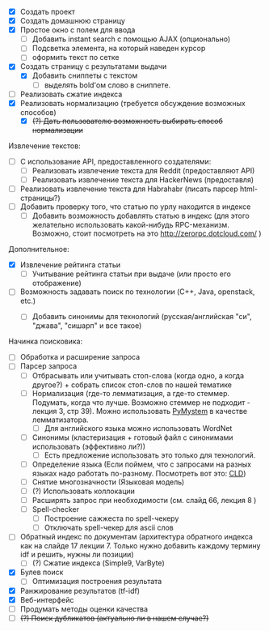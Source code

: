 - [x] Создать проект
- [x] Создать домашнюю страницу
 - [x] Простое окно с полем для ввода
    - [ ] Добавить instant search с помощью AJAX (опционально)
    - [ ] Подсветка элемента, на который наведен курсор
    - [ ] оформить текст по сетке
- [x] Создать страницу с результатами выдачи
  - [x] Добавить сниппеты с текстом
    - [ ] выделять bold'ом слово в сниппете.
- [ ] Реализовать сжатие индекса
- [x] Реализовать нормализацию (требуется обсуждение возможных способов)
  - [x] ~~\(?\) Дать пользователю возможность выбирать способ нормализации~~

Извлечение текстов:
- [ ] С использование API, предоставленного создателями:
  - [ ] Реализовать извлечение текста для Reddit (предоставляют API)
  - [ ] Реализовать извлечение текста для HackerNews (предоставля)
- [ ] Реализовать извлечение текста для Habrahabr (писать парсер html-страницы?)
- [ ] Добавить проверку того, что статью по урлу находится в индексе
  - [ ] Добавить возможность добавлять статью в индекс (для этого желательно использовать какой-нибудь RPC-механизм. Возможно, стоит посмотреть на это http://zerorpc.dotcloud.com/ )

Дополнительное:
- [x] Извлечение рейтинга статьи
  - [ ] Учитывание рейтинга статьи при выдаче (или просто его отображение)
- [ ] Возможность задавать поиск по технологии (C++, Java, openstack, etc.)
  - [ ] Добавить синонимы для технологий (русская/английская "си", "джава", "сишарп" и все такое)




Начинка поисковика:
- [ ] Обработка и расширение запроса
 - [ ] Парсер запроса
   - [ ] Отбрасывать или учитывать стоп-слова (когда одно, а когда другое?) + собрать список стоп-слов по нашей тематике
   - [ ] Нормализация (где-то лемматизация, а где-то стеммер. Подумать, когда что лучше. Возможно стеммер не подходит - лекция 3, стр 39). Можно использовать [PyMystem](https://github.com/Digsolab/pymystem3) в качестве лемматизатора.
     - [ ] Для английского языка можно использовать WordNet
   - [ ] Синонимы (кластеризация + готовый файл с синонимами использовать (эффективно ли?))
     - [ ] Есть предложение использовать это только для технологий.
   - [ ] Определение языка (Если поймем, что с запросами на разных языках надо работать по-разному. Посмотреть вот это: [CLD](http://code.google.com/p/chromium-compact-language-detector/))
   - [ ] Снятие многозначности (Языковая модель)
   - [ ] \(?\) Использовать коллокации
   - [ ] Расширять запрос при необходимости (см. слайд 66, лекция 8 )
   - [ ] Spell-checker
     - [ ] Построение сажжеста по spell-чекеру
     - [ ] Отключать spell-чекер для ascii слов
- [ ] Обратный индекс по документам (архитектура обратного индекса как на слайде 17 лекции 7. Только нужно добавить каждому термину idf и решить, нужны ли позиции)
  - [ ] \(?\) Сжатие индекса (Simple9, VarByte)
- [x] Булев поиск
  - [ ] Оптимизация построения результата
- [x] Ранжирование результатов (tf-idf)
- [x] Веб-интерфейс
- [ ] Продумать методы оценки качества
- [ ] ~~\(?\) Поиск дубликатов (актуально ли в нашем случае?)~~
